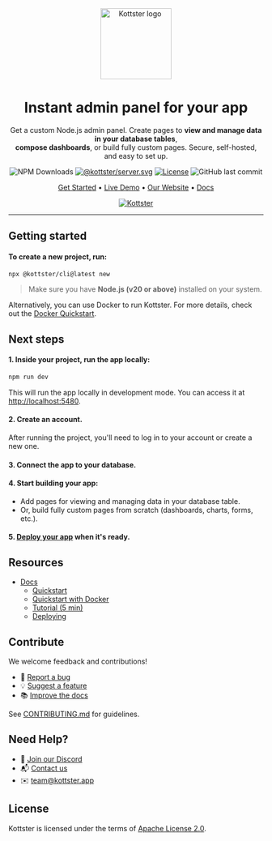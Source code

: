 <div align="center" style="border-bottom: none">
    <a href="https://kottster.app"><picture>
        <source media="(prefers-color-scheme: dark)" srcset="https://kottster.app/_next/image?url=%2Flogoline-white.png&w=256&q=75">
        <source media="(prefers-color-scheme: light)" srcset="https://kottster.app/_next/image?url=%2Flogoline.png&w=256&q=75">
        <img alt="Kottster logo" src="https://kottster.app/_next/image?url=%2Flogoline.png&w=256&q=75" width="140" />
    </picture></a>
</div>

<div align="center">

# Instant admin panel for your app

Get a custom Node.js admin panel. Create pages to **view and manage data in your database tables**, <br />
**compose dashboards**, or build fully custom pages. Secure, self-hosted, and easy to set up.
  
</div>

<div align="center">
  
![NPM Downloads](https://img.shields.io/npm/dm/%40kottster%2Fcli)
[![@kottster/server.svg](https://img.shields.io/npm/v/@kottster/server.svg)](https://www.npmjs.com/package/@kottster/server)
[![License](https://img.shields.io/badge/License-Apache%202.0-blue.svg)](https://opensource.org/licenses/Apache-2.0)
![GitHub last commit](https://img.shields.io/github/last-commit/kottster/kottster)

</div>

<div align="center">

[Get Started](https://kottster.app/docs/) • [Live Demo](https://demo.kottster.app) • [Our Website](https://kottster.app) • [Docs](https://kottster.app/docs/)

[![Kottster](/assets/intro-5.png)](https://youtu.be/JBpLVgkoj-k?si=GJ3IIBmzlgrCLKWs)

</div>

---

## Getting started

#### To create a new project, run:

```bash
npx @kottster/cli@latest new
```

> Make sure you have **Node.js (v20 or above)** installed on your system.

Alternatively, you can use Docker to run Kottster. For more details, check out the [Docker Quickstart](https://kottster.app/docs/quickstart-docker).

## Next steps

#### 1. Inside your project, run the app locally:

```bash
npm run dev
```

This will run the app locally in development mode. You can access it at [http://localhost:5480](http://localhost:5480).

#### 2. Create an account.

After running the project, you'll need to log in to your account or create a new one.

#### 3. Connect the app to your database.

#### 4. Start building your app:

- Add pages for viewing and managing data in your database table.
- Or, build fully custom pages from scratch (dashboards, charts, forms, etc.).

#### 5. [Deploy your app](https://kottster.app/docs/deploying) when it's ready.

## Resources

- [Docs](https://kottster.app/docs/)
  - [Quickstart](https://kottster.app/docs/)
  - [Quickstart with Docker](https://kottster.app/docs/quickstart-docker)
  - [Tutorial (5 min)](https://kottster.app/docs/tutorial/)
  - [Deploying](https://kottster.app/docs/deploying)
 
## Contribute

We welcome feedback and contributions!

- 🐛 [Report a bug](https://github.com/kottster/kottster/issues/new?template=bug_report.md)
- 💡 [Suggest a feature](https://github.com/kottster/kottster/issues/new?template=feature_request.md)
- 📚 [Improve the docs](https://github.com/kottster/kottster/issues/new?template=docs_improvement.md)

See [CONTRIBUTING.md](https://github.com/kottster/kottster/blob/main/CONTRIBUTING.md) for guidelines.

## Need Help?

- 💬 [Join our Discord](https://discord.com/invite/Qce9uUqK98)
- 📬 [Contact us](https://kottster.app/contact-us)
- ✉️ [team@kottster.app](mailto:team@kottster.app)

## License

Kottster is licensed under the terms of [Apache License 2.0](https://github.com/kottster/kottster/blob/main/LICENSE).
